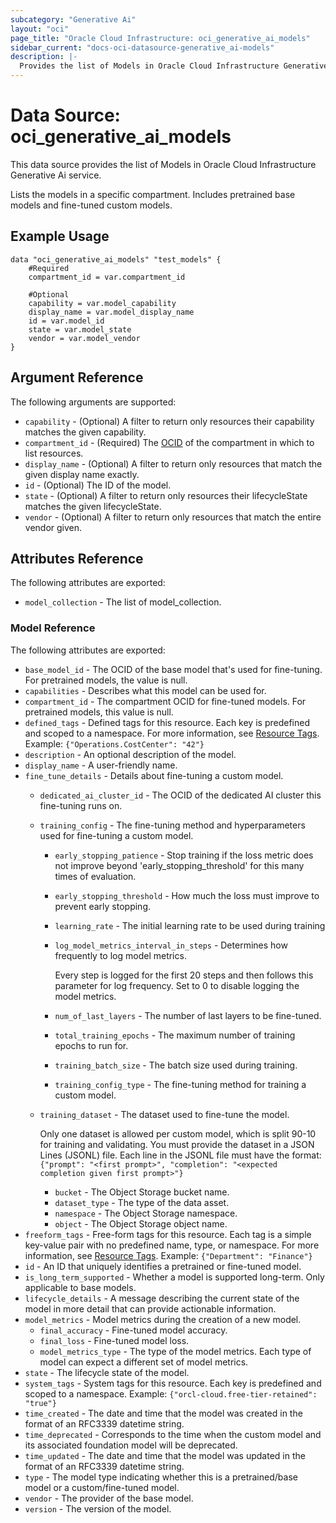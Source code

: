 ```yaml
---
subcategory: "Generative Ai"
layout: "oci"
page_title: "Oracle Cloud Infrastructure: oci_generative_ai_models"
sidebar_current: "docs-oci-datasource-generative_ai-models"
description: |-
  Provides the list of Models in Oracle Cloud Infrastructure Generative Ai service
---
```


# Data Source: oci_generative_ai_models
This data source provides the list of Models in Oracle Cloud Infrastructure Generative Ai service.

Lists the models in a specific compartment. Includes pretrained base models and fine-tuned custom models.

## Example Usage

```hcl
data "oci_generative_ai_models" "test_models" {
	#Required
	compartment_id = var.compartment_id

	#Optional
	capability = var.model_capability
	display_name = var.model_display_name
	id = var.model_id
	state = var.model_state
	vendor = var.model_vendor
}
```

## Argument Reference

The following arguments are supported:

* `capability` - (Optional) A filter to return only resources their capability matches the given capability.
* `compartment_id` - (Required) The [OCID](https://docs.cloud.oracle.com/iaas/Content/General/Concepts/identifiers.htm) of the compartment in which to list resources.
* `display_name` - (Optional) A filter to return only resources that match the given display name exactly.
* `id` - (Optional) The ID of the model.
* `state` - (Optional) A filter to return only resources their lifecycleState matches the given lifecycleState.
* `vendor` - (Optional) A filter to return only resources that match the entire vendor given.


## Attributes Reference

The following attributes are exported:

* `model_collection` - The list of model_collection.

### Model Reference

The following attributes are exported:

* `base_model_id` - The OCID of the base model that's used for fine-tuning. For pretrained models, the value is null.
* `capabilities` - Describes what this model can be used for.
* `compartment_id` - The compartment OCID for fine-tuned models. For pretrained models, this value is null.
* `defined_tags` - Defined tags for this resource. Each key is predefined and scoped to a namespace. For more information, see [Resource Tags](https://docs.cloud.oracle.com/iaas/Content/General/Concepts/resourcetags.htm).  Example: `{"Operations.CostCenter": "42"}` 
* `description` - An optional description of the model.
* `display_name` - A user-friendly name.
* `fine_tune_details` - Details about fine-tuning a custom model. 
	* `dedicated_ai_cluster_id` - The OCID of the dedicated AI cluster this fine-tuning runs on.
	* `training_config` - The fine-tuning method and hyperparameters used for fine-tuning a custom model.
		* `early_stopping_patience` - Stop training if the loss metric does not improve beyond 'early_stopping_threshold' for this many times of evaluation. 
		* `early_stopping_threshold` - How much the loss must improve to prevent early stopping.
		* `learning_rate` - The initial learning rate to be used during training
		* `log_model_metrics_interval_in_steps` - Determines how frequently to log model metrics. 

			Every step is logged for the first 20 steps and then follows this parameter for log frequency. Set to 0 to disable logging the model metrics. 
		* `num_of_last_layers` - The number of last layers to be fine-tuned.
		* `total_training_epochs` - The maximum number of training epochs to run for.
		* `training_batch_size` - The batch size used during training.
		* `training_config_type` - The fine-tuning method for training a custom model.
	* `training_dataset` - The dataset used to fine-tune the model. 

		Only one dataset is allowed per custom model, which is split 90-10 for training and validating. You must provide the dataset in a JSON Lines (JSONL) file. Each line in the JSONL file must have the format: `{"prompt": "<first prompt>", "completion": "<expected completion given first prompt>"}` 
		* `bucket` - The Object Storage bucket name.
		* `dataset_type` - The type of the data asset.
		* `namespace` - The Object Storage namespace.
		* `object` - The Object Storage object name.
* `freeform_tags` - Free-form tags for this resource. Each tag is a simple key-value pair with no predefined name, type, or namespace. For more information, see [Resource Tags](https://docs.cloud.oracle.com/iaas/Content/General/Concepts/resourcetags.htm).  Example: `{"Department": "Finance"}` 
* `id` - An ID that uniquely identifies a pretrained or fine-tuned model.
* `is_long_term_supported` - Whether a model is supported long-term. Only applicable to base models.
* `lifecycle_details` - A message describing the current state of the model in more detail that can provide actionable information.
* `model_metrics` - Model metrics during the creation of a new model.
	* `final_accuracy` - Fine-tuned model accuracy.
	* `final_loss` - Fine-tuned model loss.
	* `model_metrics_type` - The type of the model metrics. Each type of model can expect a different set of model metrics.
* `state` - The lifecycle state of the model.
* `system_tags` - System tags for this resource. Each key is predefined and scoped to a namespace.  Example: `{"orcl-cloud.free-tier-retained": "true"}` 
* `time_created` - The date and time that the model was created in the format of an RFC3339 datetime string.
* `time_deprecated` - Corresponds to the time when the custom model and its associated foundation model will be deprecated.
* `time_updated` - The date and time that the model was updated in the format of an RFC3339 datetime string.
* `type` - The model type indicating whether this is a pretrained/base model or a custom/fine-tuned model.
* `vendor` - The provider of the base model.
* `version` - The version of the model.

